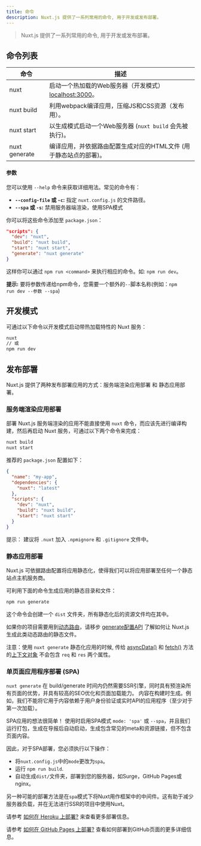 ```yaml
---
title: 命令
description: Nuxt.js 提供了一系列常用的命令, 用于开发或发布部署。
---
```


> Nuxt.js 提供了一系列常用的命令, 用于开发或发布部署。

## 命令列表

| 命令 | 描述 |
|---------|-------------|
| nuxt | 启动一个热加载的Web服务器（开发模式） [localhost:3000](http://localhost:3000)。 |
| nuxt build | 利用webpack编译应用，压缩JS和CSS资源（发布用）。 |
| nuxt start | 以生成模式启动一个Web服务器 (`nuxt build` 会先被执行)。 |
| nuxt generate | 编译应用，并依据路由配置生成对应的HTML文件 (用于静态站点的部署)。 |

#### 参数

您可以使用 `--help` 命令来获取详细用法。常见的命令有：

- **`--config-file` 或 `-c`:** 指定 `nuxt.config.js` 的文件路径。
- **`--spa` 或 `-s`:** 禁用服务器端渲染，使用SPA模式

你可以将这些命令添加至 `package.json`：

```json
"scripts": {
  "dev": "nuxt",
  "build": "nuxt build",
  "start": "nuxt start",
  "generate": "nuxt generate"
}
```

这样你可以通过 `npm run <command>` 来执行相应的命令。如: `npm run dev`。

<p class="Alert Alert--nuxt-green">

<b>提示:</b> 要将参数传递给npm命令，您需要一个额外的<code>--</code>脚本名称(例如：<code>npm run dev --参数 --spa</code>)

</p>

## 开发模式

可通过以下命令以开发模式启动带热加载特性的 Nuxt 服务：

```bash
nuxt
// 或
npm run dev
```

## 发布部署

Nuxt.js 提供了两种发布部署应用的方式：服务端渲染应用部署 和 静态应用部署。

### 服务端渲染应用部署

部署 Nuxt.js 服务端渲染的应用不能直接使用 `nuxt` 命令，而应该先进行编译构建，然后再启动 Nuxt 服务，可通过以下两个命令来完成：

```bash
nuxt build
nuxt start
```

推荐的 `package.json` 配置如下：
```json
{
  "name": "my-app",
  "dependencies": {
    "nuxt": "latest"
  },
  "scripts": {
    "dev": "nuxt",
    "build": "nuxt build",
    "start": "nuxt start"
  }
}
```

提示： 建议将 `.nuxt` 加入 `.npmignore` 和 `.gitignore` 文件中。

### 静态应用部署

Nuxt.js 可依据路由配置将应用静态化，使得我们可以将应用部署至任何一个静态站点主机服务商。

可利用下面的命令生成应用的静态目录和文件：

```bash
npm run generate
```

这个命令会创建一个 `dist` 文件夹，所有静态化后的资源文件均在其中。

如果你的项目需要用到[动态路由](/guide/routing#动态路由)，请移步 [generate配置API](/api/configuration-generate) 了解如何让 Nuxt.js 生成此类动态路由的静态文件。

<div class="Alert">

注意：使用 `nuxt generate` 静态化应用的时候, 传给 [asyncData()](/guide/async-data#asyncdata-方法) 和 [fetch()](/guide/vuex-store#fetch-方法) 方法的[上下文对象](/api#上下文对象) 不会包含 `req` 和 `res` 两个属性。

</div>

### 单页面应用程序部署 (SPA)

`nuxt generate` 在 build/generate 时间内仍然需要SSR引擎，同时具有预渲染所有页面的优势，并具有较高的SEO优化和页面加载能力。 内容在构建时生成。例如，我们不能将它用于内容依赖于用户身份验证或实时API的应用程序（至少对于第一次加载）。

SPA应用的想法很简单！ 使用时启用SPA模式 `mode: 'spa'` 或 `--spa`，并且我们运行打包，生成在导报后自动启动，生成包含常见的meta和资源链接，但不包含页面内容。

因此，对于SPA部署，您必须执行以下操作：

 - 将`nuxt.config.js`中的`mode`更改为`spa`。
 - 运行 `npm run build`.
 - 自动生成`dist/`文件夹，部署到您的服务器，如Surge，GitHub Pages或nginx。

另一种可能的部署方法是在`spa`模式下将Nuxt用作框架中的中间件。这有助于减少服务器负载，并在无法进行SSR的项目中使用Nuxt。

<div class="Alert">

请参考 [如何在 Heroku 上部署?](/faq/heroku-deployment) 来查看更多部署信息。

</div>

<div class="Alert">

请参考 [如何在 GitHub Pages 上部署?](/faq/github-pages) 查看如何部署到GitHub页面的更多详细信息。

</div>
